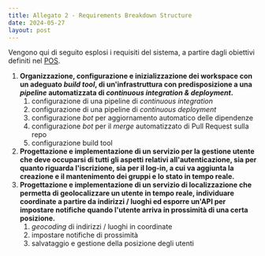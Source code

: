 ```yaml
---
title: Allegato 2 - Requirements Breakdown Structure
date: 2024-05-27
layout: post
---
```


Vengono qui di seguito esplosi i requisiti del sistema, a partire dagli obiettivi definiti nel [POS](/PM-report/attachments/1-pos/).

1. **Organizzazione, configurazione e inizializzazione dei workspace con un adeguato _build tool_, di un'infrastruttura con predisposizione a una _pipeline_ automatizzata di _continuous integration & deployment_.**
   1. configurazione di una pipeline di _continuous integration_
   2. configurazione di una pipeline di _continuous deployment_
   3. configurazione _bot_ per aggiornamento automatico delle dipendenze
   4. configurazione _bot_ per il _merge_ automatizzato di Pull Request sulla repo
   5. configurazione build tool
2. **Progettazione e implementazione di un servizio per la gestione utente che deve occuparsi di tutti gli aspetti relativi all'autenticazione, sia per quanto riguarda l'iscrizione, sia per il log-in, a cui va aggiunta la creazione e il mantenimento dei gruppi e lo stato in tempo reale.**
3. **Progettazione e implementazione di un servizio di localizzazione che permetta di geolocalizzare un utente in tempo reale, individuare coordinate a partire da indirizzi / luoghi ed esporre un'API per impostare notifiche quando l'utente arriva in prossimità di una certa posizione.**
   1. _geocoding_ di indirizzi / luoghi in coordinate
   2. impostare notifiche di prossimità
   3. salvataggio e gestione della posizione degli utenti
